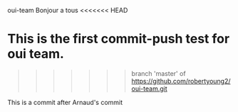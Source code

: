 oui-team Bonjour a tous
<<<<<<< HEAD

This is the first commit-push test for oui team.
=======
>>>>>>> branch 'master' of https://github.com/robertyoung2/oui-team.git

This is a commit after Arnaud's commit